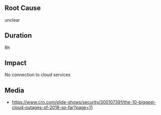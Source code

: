 ## Root Cause

unclear

## Duration

8h

## Impact

No connection to cloud services

## Media

- https://www.crn.com/slide-shows/security/300107391/the-10-biggest-cloud-outages-of-2018-so-far?page=11
